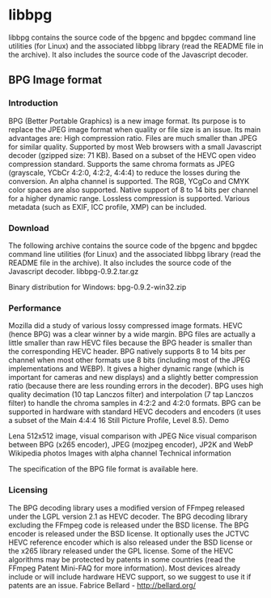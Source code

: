 # libbpg

libbpg contains the source code of the bpgenc and bpgdec command line utilities (for Linux) and the associated libbpg library (read the README file in the archive). It also includes the source code of the Javascript decoder.

## BPG Image format

### Introduction

BPG (Better Portable Graphics) is a new image format. Its purpose is to replace the JPEG image format when quality or file size is an issue. Its main advantages are:
High compression ratio. Files are much smaller than JPEG for similar quality.
Supported by most Web browsers with a small Javascript decoder (gzipped size: 71 KB).
Based on a subset of the HEVC open video compression standard.
Supports the same chroma formats as JPEG (grayscale, YCbCr 4:2:0, 4:2:2, 4:4:4) to reduce the losses during the conversion. An alpha channel is supported. The RGB, YCgCo and CMYK color spaces are also supported.
Native support of 8 to 14 bits per channel for a higher dynamic range.
Lossless compression is supported.
Various metadata (such as EXIF, ICC profile, XMP) can be included.

### Download

The following archive contains the source code of the bpgenc and bpgdec command line utilities (for Linux) and the associated libbpg library (read the README file in the archive). It also includes the source code of the Javascript decoder.
libbpg-0.9.2.tar.gz

Binary distribution for Windows: bpg-0.9.2-win32.zip

### Performance

Mozilla did a study of various lossy compressed image formats. HEVC (hence BPG) was a clear winner by a wide margin. BPG files are actually a little smaller than raw HEVC files because the BPG header is smaller than the corresponding HEVC header.
BPG natively supports 8 to 14 bits per channel when most other formats use 8 bits (including most of the JPEG implementations and WEBP). It gives a higher dynamic range (which is important for cameras and new displays) and a slightly better compression ratio (because there are less rounding errors in the decoder).
BPG uses high quality decimation (10 tap Lanczos filter) and interpolation (7 tap Lanczos filter) to handle the chroma samples in 4:2:2 and 4:2:0 formats.
BPG can be supported in hardware with standard HEVC decoders and encoders (it uses a subset of the Main 4:4:4 16 Still Picture Profile, Level 8.5).
Demo

Lena 512x512 image, visual comparison with JPEG
Nice visual comparison between BPG (x265 encoder), JPEG (mozjpeg encoder), JP2K and WebP
Wikipedia photos
Images with alpha channel
Technical information

The specification of the BPG file format is available here.

### Licensing

The BPG decoding library uses a modified version of FFmpeg released under the LGPL version 2.1 as HEVC decoder. The BPG decoding library excluding the FFmpeg code is released under the BSD license.
The BPG encoder is released under the BSD license. It optionally uses the JCTVC HEVC reference encoder which is also released under the BSD license or the x265 library released under the GPL license.
Some of the HEVC algorithms may be protected by patents in some countries (read the FFmpeg Patent Mini-FAQ for more information). Most devices already include or will include hardware HEVC support, so we suggest to use it if patents are an issue.
Fabrice Bellard - http://bellard.org/
